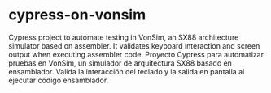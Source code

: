 # cypress-on-vonsim
Cypress project to automate testing in VonSim, an SX88 architecture simulator based on assembler. It validates keyboard interaction and screen output when executing assembler code.
Proyecto Cypress para automatizar pruebas en VonSim, un simulador de arquitectura SX88 basado en ensamblador. Valida la interacción del teclado y la salida en pantalla al ejecutar código ensamblador.
